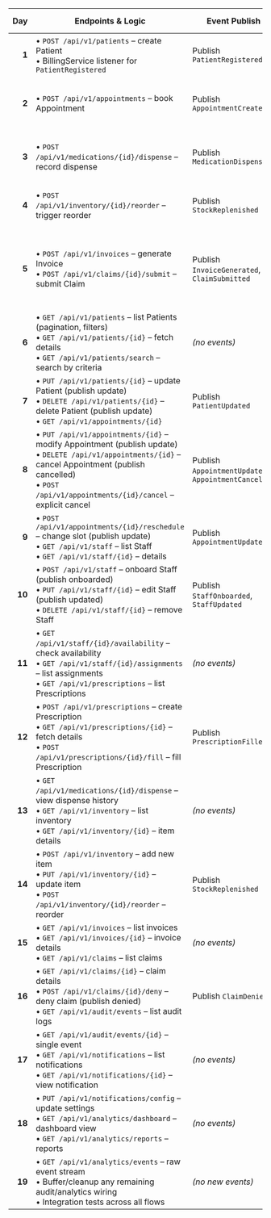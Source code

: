




| Day  | Endpoints & Logic                                                                                                                                                          | Event Publish                          | Services & Actions                                                                                                                                                 |
|-----:|----------------------------------------------------------------------------------------------------------------------------------------------------------------------------|----------------------------------------|---------------------------------------------------------------------------------------------------------------------------------------------------------------------|
| **1** | • `POST /api/v1/patients` – create Patient<br>• BillingService listener for `PatientRegistered`                                                                             | Publish `PatientRegistered`            | BillingService: init billing profile<br>AuditLogging: record event                                                                                                 |
| **2** | • `POST /api/v1/appointments` – book Appointment                                                                                                                          | Publish `AppointmentCreated`           | BillingService: pre-generate draft invoice<br>Notification: send confirmation                                                                                       |
| **3** | • `POST /api/v1/medications/{id}/dispense` – record dispense                                                                                                               | Publish `MedicationDispensed`          | Inventory: decrement & stock-low<br>AuditLogging: record event                                                                                                     |
| **4** | • `POST /api/v1/inventory/{id}/reorder` – trigger reorder                                                                                                                  | Publish `StockReplenished`             | Inventory: update stock<br>Analytics: ingest stock events                                                                                                          |
| **5** | • `POST /api/v1/invoices` – generate Invoice<br>• `POST /api/v1/claims/{id}/submit` – submit Claim                                                                          | Publish `InvoiceGenerated`, `ClaimSubmitted` | Notification: invoice & submission notifications<br>AuditLogging & Analytics: record/ingest both events                                                           |
| **6** | • `GET /api/v1/patients` – list Patients (pagination, filters)<br>• `GET /api/v1/patients/{id}` – fetch details<br>• `GET /api/v1/patients/search` – search by criteria      | _(no events)_                          | AuditLogging & Analytics: listeners for patient read events                                                                                                        |
| **7** | • `PUT /api/v1/patients/{id}` – update Patient (publish update)<br>• `DELETE /api/v1/patients/{id}` – delete Patient (publish update)<br>• `GET /api/v1/appointments/{id}` | Publish `PatientUpdated`               | AuditLogging & Analytics: record and ingest `PatientUpdated`                                                                                                       |
| **8** | • `PUT /api/v1/appointments/{id}` – modify Appointment (publish update)<br>• `DELETE /api/v1/appointments/{id}` – cancel Appointment (publish cancelled)<br>• `POST /api/v1/appointments/{id}/cancel` – explicit cancel | Publish `AppointmentUpdated`, `AppointmentCancelled` | Notification: update & cancellation notices<br>AuditLogging & Analytics                                                                                            |
| **9** | • `POST /api/v1/appointments/{id}/reschedule` – change slot (publish update)<br>• `GET /api/v1/staff` – list Staff<br>• `GET /api/v1/staff/{id}` – details              | Publish `AppointmentUpdated`           | Notification: send reschedule alert<br>AuditLogging & Analytics                                                                                                    |
| **10**| • `POST /api/v1/staff` – onboard Staff (publish onboarded)<br>• `PUT /api/v1/staff/{id}` – edit Staff (publish updated)<br>• `DELETE /api/v1/staff/{id}` – remove Staff    | Publish `StaffOnboarded`, `StaffUpdated` | AuditLogging & Analytics: listeners for both                                                                                                                       |
| **11**| • `GET /api/v1/staff/{id}/availability` – check availability<br>• `GET /api/v1/staff/{id}/assignments` – list assignments<br>• `GET /api/v1/prescriptions` – list Prescriptions | _(no events)_                          | AuditLogging & Analytics for all reads                                                                                                                             |
| **12**| • `POST /api/v1/prescriptions` – create Prescription<br>• `GET /api/v1/prescriptions/{id}` – fetch details<br>• `POST /api/v1/prescriptions/{id}/fill` – fill Prescription | Publish `PrescriptionFilled`           | Notification: optional ack of fill<br>AuditLogging & Analytics                                                                                                     |
| **13**| • `GET /api/v1/medications/{id}/dispense` – view dispense history<br>• `GET /api/v1/inventory` – list inventory<br>• `GET /api/v1/inventory/{id}` – item details        | _(no events)_                          | AuditLogging & Analytics                                                                                                                                           |
| **14**| • `POST /api/v1/inventory` – add new item<br>• `PUT /api/v1/inventory/{id}` – update item<br>• `POST /api/v1/inventory/{id}/reorder` – reorder                             | Publish `StockReplenished`             | Notification: low-stock alerts via NotificationService<br>AuditLogging & Analytics                                                                                  |
| **15**| • `GET /api/v1/invoices` – list invoices<br>• `GET /api/v1/invoices/{id}` – invoice details<br>• `GET /api/v1/claims` – list claims                                        | _(no events)_                          | AuditLogging & Analytics                                                                                                                                           |
| **16**| • `GET /api/v1/claims/{id}` – claim details<br>• `POST /api/v1/claims/{id}/deny` – deny claim (publish denied)<br>• `GET /api/v1/audit/events` – list audit logs           | Publish `ClaimDenied`                  | Notification: claim-denied alert<br>AuditLogging & Analytics                                                                                                       |
| **17**| • `GET /api/v1/audit/events/{id}` – single event<br>• `GET /api/v1/notifications` – list notifications<br>• `GET /api/v1/notifications/{id}` – view notification       | _(no events)_                          | AuditLogging & Analytics                                                                                                                                           |
| **18**| • `PUT /api/v1/notifications/config` – update settings<br>• `GET /api/v1/analytics/dashboard` – dashboard view<br>• `GET /api/v1/analytics/reports` – reports                  | _(no events)_                          | AuditLogging & Analytics                                                                                                                                           |
| **19**| • `GET /api/v1/analytics/events` – raw event stream<br>• Buffer/cleanup any remaining audit/analytics wiring<br>• Integration tests across all flows                         | _(no new events)_                      | Ensure AuditLogging & Analytics are subscribed to all events                                                                                                       |